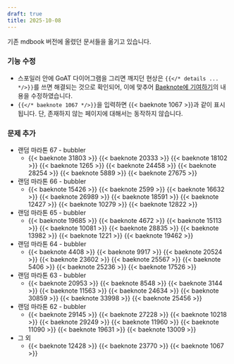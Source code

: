 ```yaml
---
draft: true
title: 2025-10-08
---
```


기존 mdbook 버전에 올렸던 문서들을 옮기고 있습니다.

<!--more-->

### 기능 수정

* 스포일러 안에 GoAT 다이어그램을 그리면 깨지던 현상은 `{{</* details ... */>}}`를 쓰면 해결되는 것으로 확인되어, 이에 맞추어 [Baeknote에 기여하기](/contributing/)의 내용을 수정하였습니다.
* `{{</* baeknote 1067 */>}}`을 입력하면 {{< baeknote 1067 >}}과 같이 표시됩니다. 단, 존재하지 않는 페이지에 대해서는 동작하지 않습니다.

### 문제 추가

* 랜덤 마라톤 67 - bubbler
  * {{< baeknote 31803 >}} {{< baeknote 20333 >}} {{< baeknote 18102 >}} {{< baeknote 1265 >}} {{< baeknote 24458 >}} {{< baeknote 28254 >}} {{< baeknote 5889 >}} {{< baeknote 27675 >}}
* 랜덤 마라톤 66 - bubbler
  * {{< baeknote 15426 >}} {{< baeknote 2599 >}} {{< baeknote 16632 >}} {{< baeknote 26989 >}} {{< baeknote 18591 >}} {{< baeknote 12427 >}} {{< baeknote 10279 >}} {{< baeknote 12822 >}}
* 랜덤 마라톤 65 - bubbler
  * {{< baeknote 19685 >}} {{< baeknote 4672 >}} {{< baeknote 15113 >}} {{< baeknote 10081 >}} {{< baeknote 28835 >}} {{< baeknote 13982 >}} {{< baeknote 1221 >}} {{< baeknote 19462 >}}
* 랜덤 마라톤 64 - bubbler
  * {{< baeknote 4408 >}} {{< baeknote 9917 >}} {{< baeknote 20524 >}} {{< baeknote 23602 >}} {{< baeknote 25567 >}} {{< baeknote 5406 >}} {{< baeknote 25236 >}} {{< baeknote 17526 >}}
* 랜덤 마라톤 63 - bubbler
  * {{< baeknote 20953 >}} {{< baeknote 8548 >}} {{< baeknote 3144 >}} {{< baeknote 11563 >}} {{< baeknote 24634 >}} {{< baeknote 30859 >}} {{< baeknote 33998 >}} {{< baeknote 25456 >}}
* 랜덤 마라톤 62 - bubbler
  * {{< baeknote 29145 >}} {{< baeknote 27228 >}} {{< baeknote 10218 >}} {{< baeknote 29249 >}} {{< baeknote 11960 >}} {{< baeknote 11090 >}} {{< baeknote 19631 >}} {{< baeknote 13009 >}}
* 그 외
  * {{< baeknote 12428 >}} {{< baeknote 23770 >}} {{< baeknote 1067 >}}
